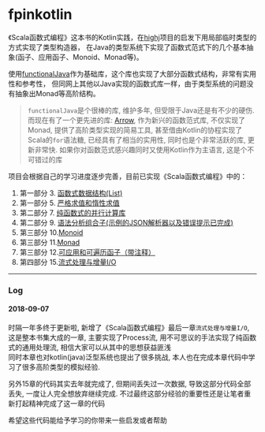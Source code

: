 # fpinkotlin

《Scala函数式编程》这本书的Kotlin实践，在[highj](https://github.com/svn2github/highj)项目的启发下用局部临时类型的方式实现了类型构造器，
在Java的类型系统下实现了函数式范式下的几个基本抽象(函子、应用函子、Monoid、Monad等)。  

使用[functionalJava](https://github.com/functionaljava/functionaljava)作为基础库，这个库也实现了大部分函数式结构，非常有实用性和参考性，
但同网上其他以Java实现的函数式库一样，由于类型系统的问题没有抽象出Monad等高阶结构。  


> `functionalJava`是个很棒的库, 维护多年, 但受限于Java还是有不少的硬伤.  
> 而现在有了一个更先进的库: [Arrow](https://github.com/arrow-kt/arrow), 作为新兴的函数范式库, 不仅实现了Monad, 提供了高阶类型实现的简易工具, 甚至借由Kotlin的协程实现了Scala的`for`语法糖, 已经具有了相当的实用性, 同时也是个非常活跃的库, 更新非常快. 如果你对函数范式感兴趣同时又使用Kotlin作为主语言, 这是个不可错过的库  


项目会根据自己的学习进度逐步完善，目前已实现《Scala函数式编程》中的：  
 1. 第一部分 3. [函数式数据结构(List)](https://github.com/Yumenokanata/fpinkotlin/blob/master/src/main/kotlin/datastructures)
 2. 第一部分 5. [严格求值和惰性求值](https://github.com/Yumenokanata/fpinkotlin/blob/master/src/main/kotlin/laziness)
 3. 第二部分 7. [纯函数式的并行计算库](https://github.com/Yumenokanata/fpinkotlin/blob/master/src/main/kotlin/parallelism/Par.kt)
 4. 第二部分 9. [语法分析组合子(示例的JSON解析器以及错误提示已完成)](https://github.com/Yumenokanata/fpinkotlin/blob/master/src/main/kotlin/parsing.Parsers.kt)
 5. 第三部分 10.[Monoid](https://github.com/Yumenokanata/fpinkotlin/blob/master/src/main/kotlin/monoid/Monoid.kt)
 6. 第三部分 11.[Monad](https://github.com/Yumenokanata/fpinkotlin/blob/master/src/main/kotlin/monad/Monad.kt)
 7. 第三部分 12.[可应用和可遍历函子（带注释）](https://github.com/Yumenokanata/fpinkotlin/blob/master/src/main/kotlin/applicative/Applicative.kt)
 7. 第四部分 15.[流式处理与增量I/O](https://github.com/Yumenokanata/fpinkotlin/blob/master/src/main/kotlin/streamingio/StreamingIO.kt)

---

### Log

#### 2018-09-07

时隔一年多终于更新啦, 新增了《Scala函数式编程》最后一章`流式处理与增量I/O`, 这是整本书集大成的一章, 主要实现了Process流, 用不可思议的手法实现了纯函数式的通用处理流, 相信大家可以从其中的思想获益匪浅  
同时本章也对kotlin(java)泛型系统也提出了很多挑战, 本人也在完成本章代码中学习了很多高阶类型的模拟经验.  
  
另外15章的代码其实去年就完成了, 但期间丢失过一次数据, 导致这部分代码全部丢失, 一度让人完全想放弃继续完成. 不过最终这部分经验的重要性还是让笔者重新打起精神完成了这一章的代码  
  
希望这些代码能给予学习的你带来一些启发或者帮助  